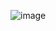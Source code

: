 ![image](https://user-images.githubusercontent.com/93037813/174162760-c0dec9c9-e25a-4bfe-be15-8086d0ed79d2.png)

